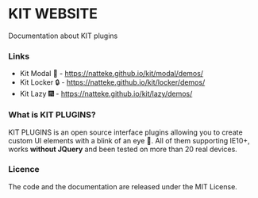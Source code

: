 # KIT WEBSITE
Documentation about KIT plugins

### Links
* Kit Modal :tada: - https://natteke.github.io/kit/modal/demos/
* Kit Locker :lock: - https://natteke.github.io/kit/locker/demos/
* Kit Lazy 🎆 - https://natteke.github.io/kit/lazy/demos/

### What is KIT PLUGINS?
KIT PLUGINS is an open source interface plugins allowing you to create custom UI elements with a blink of an eye :rocket:.
All of them supporting IE10+, works **without JQuery** and been tested on more than 20 real devices.

### Licence
The code and the documentation are released under the MIT License.

